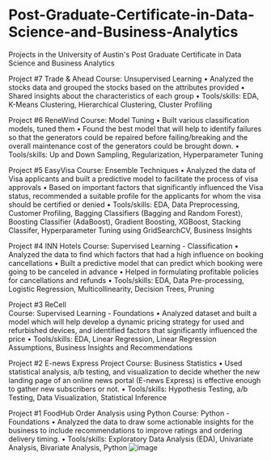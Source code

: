 # Post-Graduate-Certificate-in-Data-Science-and-Business-Analytics
Projects in the University of Austin's Post Graduate Certificate in Data Science and Business Analytics

Project #7 Trade & Ahead
Course: Unsupervised Learning
•	Analyzed the stocks data and grouped the stocks based on the attributes provided
•	Shared insights about the characteristics of each group
•	Tools/skills: EDA, K-Means Clustering, Hierarchical Clustering, Cluster Profiling 

Project #6  ReneWind
Course: Model Tuning
•	Built various classification models, tuned them
•	Found the best model that will help to identify failures so that the generators could be repaired before failing/breaking and the overall maintenance cost of the generators could be brought down. 
•	Tools/skills: Up and Down Sampling, Regularization, Hyperparameter Tuning

Project #5 EasyVisa
Course: Ensemble Techniques
•	Analyzed the data of Visa applicants and built a predictive model to facilitate the process of visa approvals
•	Based on important factors that significantly influenced the Visa status, recommended a suitable profile for the applicants for whom the visa should be certified or denied
•	Tools/skills: EDA, Data Preprocessing, Customer Profiling, Bagging Classifiers (Bagging and Random Forest), Boosting Classifier (AdaBoost), Gradient Boosting, XGBoost, Stacking Classifer, Hyperparameter Tuning using GridSearchCV, Business Insights 

Project #4 INN Hotels 
Course: Supervised Learning - Classification
•	Analyzed the data to find which factors that had a high influence on booking cancellations
•	Built a predictive model that can predict which booking were going to be canceled in advance
•	Helped in formulating profitable policies for cancellations and refunds 
•	Tools/skills: EDA, Data Pre-processing, Logistic Regression, Multicollinearity, Decision Trees, Pruning

Project #3 ReCell  
Course: Supervised Learning - Foundations
•	Analyzed dataset and built a model which will help develop a dynamic pricing strategy for used and refurbished devices, and identified factors that significantly influenced the price 
•	Tools/skills: EDA, Linear Regression, Linear Regression Assumptions, Business Insights and Recommendations 

Project #2 E-news Express Project
Course: Business Statistics
•	Used statistical analysis, a/b testing, and visualization to decide whether the new landing page of an online news portal (E-news Express) is effective enough to gather new subscribers or not. 
•	Tools/skills: Hypothesis Testing, a/b Testing, Data Visualization, Statistical Inference 

Project #1 FoodHub Order Analysis using Python
Course: Python - Foundations
•	Analyzed the data to draw some actionable insights for the business to include recommendations to improve ratings and ordering delivery timing. 
•	Tools/skills: Exploratory Data Analysis (EDA), Univariate Analysis, Bivariate Analysis, Python 
![image](https://github.com/emgifford/Post-Graduate-Certificate-in-Data-Science-and-Business-Analytics/assets/133807120/0f5d53e5-1e40-49e1-8b57-3dc889eeb9c0)
